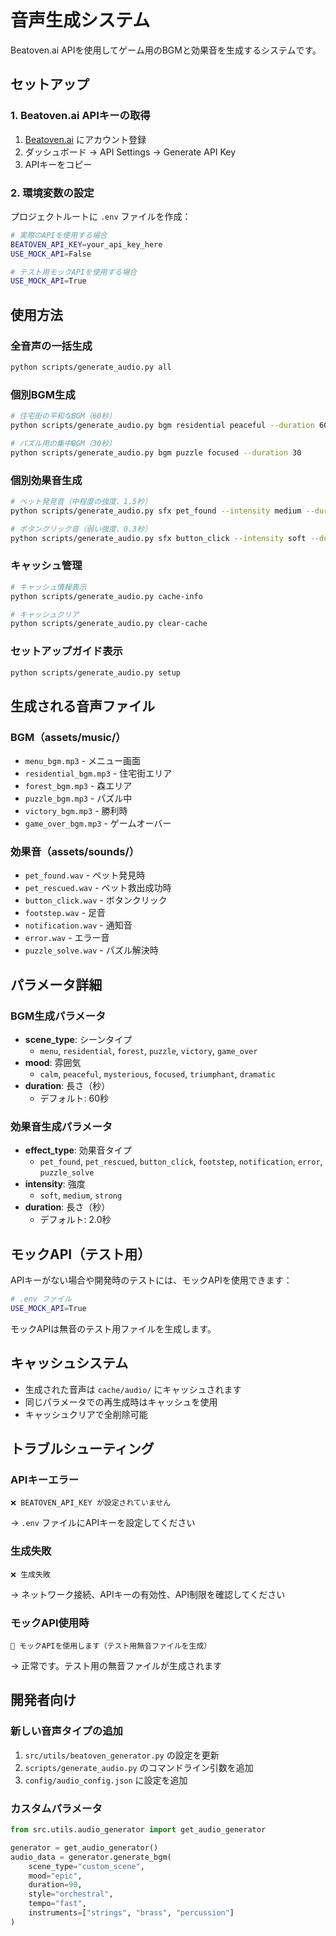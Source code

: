 # 音声生成システム

Beatoven.ai APIを使用してゲーム用のBGMと効果音を生成するシステムです。

## セットアップ

### 1. Beatoven.ai APIキーの取得

1. [Beatoven.ai](https://beatoven.ai/) にアカウント登録
2. ダッシュボード → API Settings → Generate API Key
3. APIキーをコピー

### 2. 環境変数の設定

プロジェクトルートに `.env` ファイルを作成：

```bash
# 実際のAPIを使用する場合
BEATOVEN_API_KEY=your_api_key_here
USE_MOCK_API=False

# テスト用モックAPIを使用する場合
USE_MOCK_API=True
```

## 使用方法

### 全音声の一括生成

```bash
python scripts/generate_audio.py all
```

### 個別BGM生成

```bash
# 住宅街の平和なBGM（60秒）
python scripts/generate_audio.py bgm residential peaceful --duration 60

# パズル用の集中BGM（30秒）
python scripts/generate_audio.py bgm puzzle focused --duration 30
```

### 個別効果音生成

```bash
# ペット発見音（中程度の強度、1.5秒）
python scripts/generate_audio.py sfx pet_found --intensity medium --duration 1.5

# ボタンクリック音（弱い強度、0.3秒）
python scripts/generate_audio.py sfx button_click --intensity soft --duration 0.3
```

### キャッシュ管理

```bash
# キャッシュ情報表示
python scripts/generate_audio.py cache-info

# キャッシュクリア
python scripts/generate_audio.py clear-cache
```

### セットアップガイド表示

```bash
python scripts/generate_audio.py setup
```

## 生成される音声ファイル

### BGM（assets/music/）
- `menu_bgm.mp3` - メニュー画面
- `residential_bgm.mp3` - 住宅街エリア
- `forest_bgm.mp3` - 森エリア
- `puzzle_bgm.mp3` - パズル中
- `victory_bgm.mp3` - 勝利時
- `game_over_bgm.mp3` - ゲームオーバー

### 効果音（assets/sounds/）
- `pet_found.wav` - ペット発見時
- `pet_rescued.wav` - ペット救出成功時
- `button_click.wav` - ボタンクリック
- `footstep.wav` - 足音
- `notification.wav` - 通知音
- `error.wav` - エラー音
- `puzzle_solve.wav` - パズル解決時

## パラメータ詳細

### BGM生成パラメータ

- **scene_type**: シーンタイプ
  - `menu`, `residential`, `forest`, `puzzle`, `victory`, `game_over`
- **mood**: 雰囲気
  - `calm`, `peaceful`, `mysterious`, `focused`, `triumphant`, `dramatic`
- **duration**: 長さ（秒）
  - デフォルト: 60秒

### 効果音生成パラメータ

- **effect_type**: 効果音タイプ
  - `pet_found`, `pet_rescued`, `button_click`, `footstep`, `notification`, `error`, `puzzle_solve`
- **intensity**: 強度
  - `soft`, `medium`, `strong`
- **duration**: 長さ（秒）
  - デフォルト: 2.0秒

## モックAPI（テスト用）

APIキーがない場合や開発時のテストには、モックAPIを使用できます：

```bash
# .env ファイル
USE_MOCK_API=True
```

モックAPIは無音のテスト用ファイルを生成します。

## キャッシュシステム

- 生成された音声は `cache/audio/` にキャッシュされます
- 同じパラメータでの再生成時はキャッシュを使用
- キャッシュクリアで全削除可能

## トラブルシューティング

### APIキーエラー
```
❌ BEATOVEN_API_KEY が設定されていません
```
→ `.env` ファイルにAPIキーを設定してください

### 生成失敗
```
❌ 生成失敗
```
→ ネットワーク接続、APIキーの有効性、API制限を確認してください

### モックAPI使用時
```
🔧 モックAPIを使用します（テスト用無音ファイルを生成）
```
→ 正常です。テスト用の無音ファイルが生成されます

## 開発者向け

### 新しい音声タイプの追加

1. `src/utils/beatoven_generator.py` の設定を更新
2. `scripts/generate_audio.py` のコマンドライン引数を追加
3. `config/audio_config.json` に設定を追加

### カスタムパラメータ

```python
from src.utils.audio_generator import get_audio_generator

generator = get_audio_generator()
audio_data = generator.generate_bgm(
    scene_type="custom_scene",
    mood="epic",
    duration=90,
    style="orchestral",
    tempo="fast",
    instruments=["strings", "brass", "percussion"]
)
```
